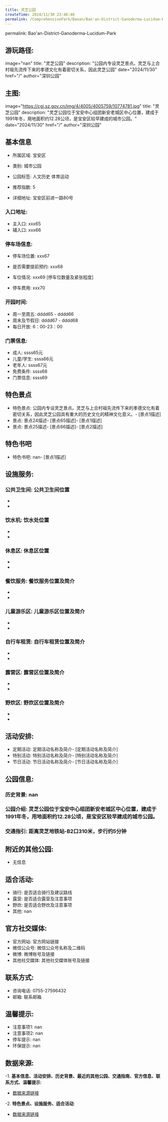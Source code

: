 ```yaml
---
title: 灵芝公园
createTime: 2024/11/30 23:48:40
permalink: /ComprehensivePark/Baoan/Bao'an-District-Ganoderma-Lucidum-Park/
---
```

permalink: Bao'an-District-Ganoderma-Lucidum-Park
## 游玩路径:
image="nan"
title: "灵芝公园"
description: "公园内专设灵芝景点。灵芝与上合村祖先流传下来的孝德文化有着密切关系，因此灵芝公园"
date="2024/11/30"
href="/"
author="深圳公园"
## 主图:
image="https://cgj.sz.gov.cn/img/4/4005/4005759/10774781.jpg"
title: "灵芝公园"
description: "灵芝公园位于宝安中心组团新安老城区中心位置，建成于1991年冬，用地面积约12.28公顷，是宝安区较早建成的城市公园。"
date="2024/11/30"
href="/"
author="深圳公园"
## 基本信息

- 所属区域: 宝安区

- 类别: 城市公园

- 公园标签: 人文历史 体育运动

- 推荐指数: 5

- 详细地址: 宝安区前进一路80号

### 入口地址:
- 主入口: xxx65
- 辅入口: xxx66
### 停车场信息:
- 停车场位置: xxx67

- 是否需要提前预约: xxx68

- 车位情况: xxx69 [停车位数量及紧张程度]

- 停车费用: xxx70

### 开园时间:
- 周一至周五: dddd65 - dddd66
- 周末及节假日: dddd67 - dddd68
- 每日开放: 6：00-23：00

### 门票信息:
- 成人: ssss65元
- 儿童/学生: ssss66元
- 老年人: ssss67元
- 免费条件: ssss68
- 门票信息: ssss69
## 特色景点
- 特色景点: 公园内专设灵芝景点。灵芝与上合村祖先流传下来的孝德文化有着密切关系，因此灵芝公园具有重大的历史文化的精神文化意义。- [景点1描述]
- 景点: 景点24描述- [景点65描述]- [景点1描述]
- 景点: 景点25描述- [景点66描述]- [景点2描述]
## 特色书吧
- 特色书吧: nan- [景点1描述]
## 设施服务:
### 公共卫生间: 公共卫生间位置
- 
- 
### 饮水机: 饮水处位置
- 
- 
### 休息区: 休息区位置
- 
- 
### 餐饮服务: 餐饮服务位置及简介
- 
- 
### 儿童游乐区: 儿童游乐区位置及简介
- 
- 
### 自行车租赁: 自行车租赁位置及简介
- 
- 
### 露营区: 露营区位置及简介
- 
- 
### 野炊区: 野炊区位置及简介

- 
- 
## 活动安排:
- 定期活动: 定期活动名称及简介- [定期活动名称及简介]
- 特别活动: 特别活动名称及简介- [特别活动名称及简介]
- 节日活动: 节日活动名称及简介- [节日活动名称及简介]
## 公园信息:
### 历史背景: nan
### 公园介绍: 灵芝公园位于宝安中心组团新安老城区中心位置，建成于1991年冬，用地面积约12.28公顷，是宝安区较早建成的城市公园。
### 交通指引: 距离灵芝地铁站-B2口310米，步行约5分钟

## 附近的其他公园:
- 无信息

## 适合活动:
- 骑行: 是否适合骑行及建议路线
- 露营: 是否适合露营及注意事项
- 野炊: 是否适合野炊及注意事项
- 其他: nan

## 官方社交媒体:
- 官方网站: 官方网站链接
- 微信公众号: 微信公众号名称及二维码
- 微博: 微博账号及链接
- 其他社交媒体: 其他社交媒体账号及链接

## 联系方式:
- 咨询电话: 0755-27596432
- 邮箱: 联系邮箱

## 温馨提示:
- 注意事项1: nan
- 注意事项2: nan
- 停车提示: nan
- 环保提示: nan

## 数据来源:
-1. **基本信息、活动安排、历史背景、最近的其他公园、交通指南、官方信息、联系方式、温馨提示**:
- [数据来源链接](https://cgj.sz.gov.cn/xsmh/gysz/csgy/content/post_10774781.html)

-2. **特色景点、设施服务、适合活动**:
- [数据来源链接](https://cgj.sz.gov.cn/xsmh/gysz/csgy/content/post_10774781.html)

